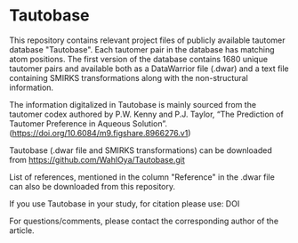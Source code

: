 # Tautobase
This repository contains relevant project files of publicly available tautomer database "Tautobase". Each tautomer pair in the database has matching atom positions. The first version of the database contains 1680 unique tautomer pairs and available both as a DataWarrior file (.dwar) and a text file containing SMIRKS transformations along with the non-structural information.


The information digitalized in Tautobase is mainly sourced from the tautomer codex authored by P.W. Kenny and P.J. Taylor, “The Prediction of Tautomer Preference in Aqueous Solution”. (https://doi.org/10.6084/m9.figshare.8966276.v1)


Tautobase (.dwar file and SMIRKS transformations) can be downloaded from https://github.com/WahlOya/Tautobase.git


List of references, mentioned in the column "Reference" in the .dwar file can also be downloaded from this repository.


If you use Tautobase in your study, for citation please use: DOI


For questions/comments, please contact the corresponding author of the article.

